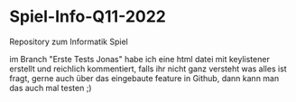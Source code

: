 # Spiel-Info-Q11-2022
Repository zum Informatik Spiel

im Branch "Erste Tests Jonas" habe ich eine html datei mit keylistener erstellt und reichlich kommentiert, falls ihr nicht ganz versteht was alles ist fragt, 
gerne auch über das eingebaute feature in Github, dann kann man das auch mal testen ;)
